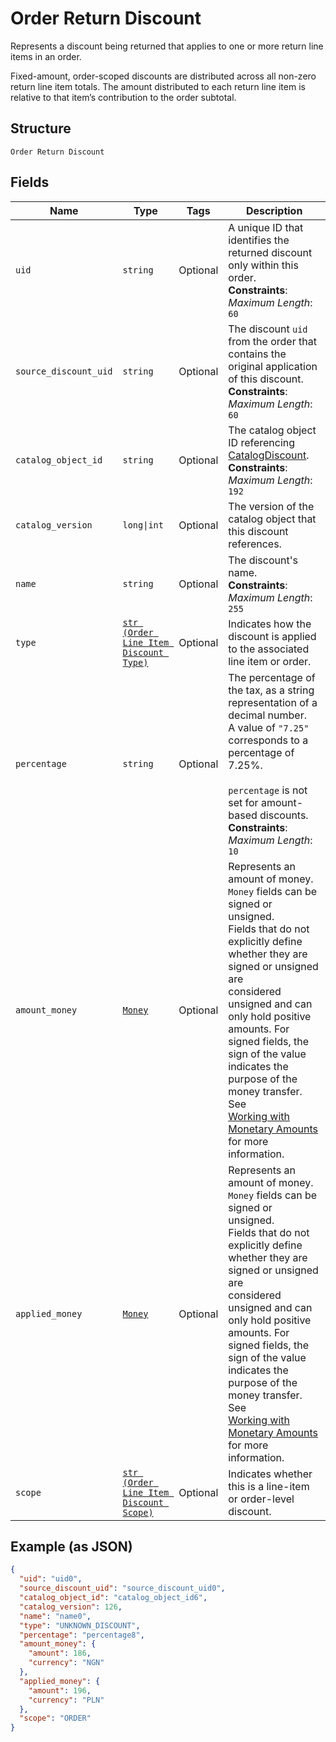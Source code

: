 
# Order Return Discount

Represents a discount being returned that applies to one or more return line items in an
order.

Fixed-amount, order-scoped discounts are distributed across all non-zero return line item totals.
The amount distributed to each return line item is relative to that item’s contribution to the
order subtotal.

## Structure

`Order Return Discount`

## Fields

| Name | Type | Tags | Description |
|  --- | --- | --- | --- |
| `uid` | `string` | Optional | A unique ID that identifies the returned discount only within this order.<br>**Constraints**: *Maximum Length*: `60` |
| `source_discount_uid` | `string` | Optional | The discount `uid` from the order that contains the original application of this discount.<br>**Constraints**: *Maximum Length*: `60` |
| `catalog_object_id` | `string` | Optional | The catalog object ID referencing [CatalogDiscount](entity:CatalogDiscount).<br>**Constraints**: *Maximum Length*: `192` |
| `catalog_version` | `long\|int` | Optional | The version of the catalog object that this discount references. |
| `name` | `string` | Optional | The discount's name.<br>**Constraints**: *Maximum Length*: `255` |
| `type` | [`str (Order Line Item Discount Type)`](../../doc/models/order-line-item-discount-type.md) | Optional | Indicates how the discount is applied to the associated line item or order. |
| `percentage` | `string` | Optional | The percentage of the tax, as a string representation of a decimal number.<br>A value of `"7.25"` corresponds to a percentage of 7.25%.<br><br>`percentage` is not set for amount-based discounts.<br>**Constraints**: *Maximum Length*: `10` |
| `amount_money` | [`Money`](../../doc/models/money.md) | Optional | Represents an amount of money. `Money` fields can be signed or unsigned.<br>Fields that do not explicitly define whether they are signed or unsigned are<br>considered unsigned and can only hold positive amounts. For signed fields, the<br>sign of the value indicates the purpose of the money transfer. See<br>[Working with Monetary Amounts](https://developer.squareup.com/docs/build-basics/working-with-monetary-amounts)<br>for more information. |
| `applied_money` | [`Money`](../../doc/models/money.md) | Optional | Represents an amount of money. `Money` fields can be signed or unsigned.<br>Fields that do not explicitly define whether they are signed or unsigned are<br>considered unsigned and can only hold positive amounts. For signed fields, the<br>sign of the value indicates the purpose of the money transfer. See<br>[Working with Monetary Amounts](https://developer.squareup.com/docs/build-basics/working-with-monetary-amounts)<br>for more information. |
| `scope` | [`str (Order Line Item Discount Scope)`](../../doc/models/order-line-item-discount-scope.md) | Optional | Indicates whether this is a line-item or order-level discount. |

## Example (as JSON)

```json
{
  "uid": "uid0",
  "source_discount_uid": "source_discount_uid0",
  "catalog_object_id": "catalog_object_id6",
  "catalog_version": 126,
  "name": "name0",
  "type": "UNKNOWN_DISCOUNT",
  "percentage": "percentage8",
  "amount_money": {
    "amount": 186,
    "currency": "NGN"
  },
  "applied_money": {
    "amount": 196,
    "currency": "PLN"
  },
  "scope": "ORDER"
}
```

